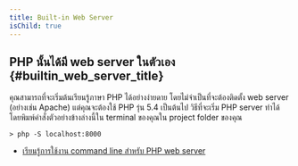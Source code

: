 ```yaml
---
title: Built-in Web Server
isChild: true
---
```


## PHP นั้นได้มี web server ในตัวเอง {#builtin_web_server_title}

คุณสามารถที่จะเริ่มต้นเรียนรู้ภาษา PHP ได้อย่างง่ายดาย โดยไม่จำเป็นที่จะต้องติดตั้ง web server (อย่างเช่น Apache) แต่คุณจะต้องใช้ PHP รุ่น 5.4 เป็นต้นไป
วิธีที่จะเริ่ม PHP server ทำได้โดยพิมพ์คําสั่งตัวอย่างข้างล่างนี้ใน terminal ของคุณใน project folder ของคุณ

    > php -S localhost:8000

* [เรียนรู้การใช้งาน command line สำหรับ PHP web server][cli-server]

[cli-server]: http://www.php.net/manual/en/features.commandline.webserver.php
